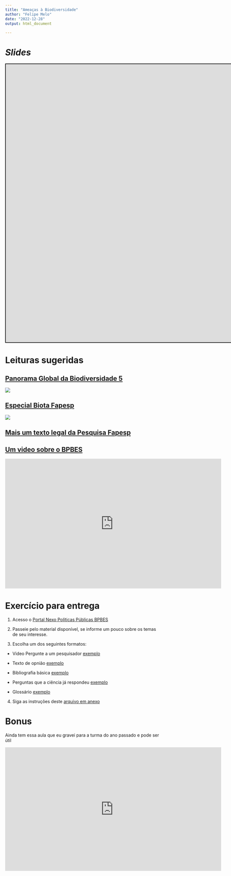 ```yaml
---
title: "Ameaças à Biodiversidade"
author: "Felipe Melo"
date: "2022-12-28"
output: html_document
    
---
```


<script src="/rmarkdown-libs/clipboard/clipboard.min.js"></script>
<link href="/rmarkdown-libs/shareon/shareon.min.css" rel="stylesheet" />
<script src="/rmarkdown-libs/shareon/shareon.min.js"></script>
<link href="/rmarkdown-libs/xaringanExtra-shareagain/shareagain.css" rel="stylesheet" />
<script src="/rmarkdown-libs/xaringanExtra-shareagain/shareagain.js"></script>
<script src="/rmarkdown-libs/fitvids/fitvids.min.js"></script>

# *Slides*

<div class="shareagain" style="min-width:300px;margin:1em auto;" data-exeternal="1">
<iframe src="https://ecoaplic.org/slides_aulas/eco_geral2/aula3_ameaças.html#1" width="1600" height="900" style="border:2px solid currentColor;" loading="lazy" allowfullscreen></iframe>
<script>fitvids('.shareagain', {players: 'iframe'});</script>
</div>

# Leituras sugeridas

## [Panorama Global da Biodiversidade 5](https://www.unep.org/pt-br/resources/relatorios/panorama-da-biodiversidade-global-gbo-5)

![](https://www.ramsar.org/sites/default/files/pictures/news/gbo5-card2_0.png)

## [Especial Biota Fapesp](https://revistapesquisa.fapesp.br/entre-desafios-conceitos-e-ameacas/)

![](https://revistapesquisa.fapesp.br/wp-content/uploads/2013/03/050-055_Biota_205-1gde.jpg)

## [Mais um texto legal da Pesquisa Fapesp](https://revistapesquisa.fapesp.br/perda-de-biodiversidade-ameaca-bem-estar-das-geracoes-atuais-e-futuras/)

## [Um video sobre o BPBES](https://www.youtube.com/watch?v=QeFMZuyUSEs)

<iframe width="700" height="420" src="https://www.youtube.com/embed/QeFMZuyUSEs" title="YouTube video player" frameborder="0" allow="accelerometer; autoplay; clipboard-write; encrypted-media; gyroscope; picture-in-picture" allowfullscreen>
</iframe>

# Exercício para entrega

1)  Acesso o [Portal Nexo Políticas Públicas BPBES](https://pp.nexojornal.com.br/parceiros/BPBES/)

2)  Passeie pelo material disponível, se informe um pouco sobre os temas de seu interesse.

3)  Escolha um dos seguintes formatos:

- Video Pergunte a um pesquisador [exemplo](https://pp.nexojornal.com.br/pergunte-a-um-pesquisador/2020/09/01/Ra%C3%ADsa-Vieira-unidades-de-conserva%C3%A7%C3%A3o-da-natureza-no-Brasil)

- Texto de opnião [exemplo](https://pp.nexojornal.com.br/opiniao/2021/Sustentabilidade-demanda-di%C3%A1logo-e-n%C3%A3o-remendos)

- Bibliografia básica [exemplo](https://pp.nexojornal.com.br/bibliografia-basica/2020/Amaz%C3%B4nia-e-queimadas)

- Perguntas que a ciência já respondeu [exemplo](https://pp.nexojornal.com.br/perguntas-que-a-ciencia-ja-respondeu/2020/As-dimens%C3%B5es-da-%C3%A1gua-e-dos-ambientes-aqu%C3%A1ticos)

- Glossário [exemplo](https://pp.nexojornal.com.br/glossario/Biodiversidade-e-servi%C3%A7os-ecossist%C3%AAmicos)

4)  Siga as instruções deste [arquivo em anexo](https://fplmelo.github.io/ecogeral2/data/roteiros.docx)

# Bonus

Ainda tem essa aula que eu gravei para a turma do ano passado e pode ser útil

<iframe width="700" height="400" src="https://www.youtube.com/embed/pxyIqDbljKc" title="YouTube video player" frameborder="0" allow="accelerometer; autoplay; clipboard-write; encrypted-media; gyroscope; picture-in-picture" allowfullscreen>
</iframe>
